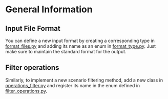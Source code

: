 # General Information

## Input File Format

You can define a new input format by creating a corresponding type in [format_files.py](/src/utils/format_files.py) and adding its name as an enum in [format_type.py](/src/enums/format_type.py). Just make sure to maintain the standard format for the output.

## Filter operations

Similarly, to implement a new scenario filtering method, add a new class in [operations_filter.py](/src/utils/operation_filter.py) and register its name in the enum defined in [filter_operations.py](/src/enums/filter_operations.py).